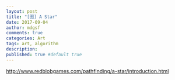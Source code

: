 ```yaml
---
layout: post
title: "[图] A Star"
date: 2017-09-04
author: mdgsf
comments: true
categories: Art
tags: art, algorithm
description:
published: true #default true
---
```



http://www.redblobgames.com/pathfinding/a-star/introduction.html
